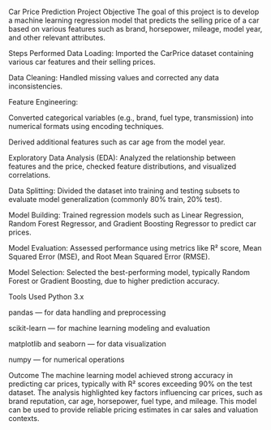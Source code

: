 Car Price Prediction Project
Objective
The goal of this project is to develop a machine learning regression model that predicts the selling price of a car based on various features such as brand, horsepower, mileage, model year, and other relevant attributes.

Steps Performed
Data Loading: Imported the CarPrice dataset containing various car features and their selling prices.

Data Cleaning: Handled missing values and corrected any data inconsistencies.

Feature Engineering:

Converted categorical variables (e.g., brand, fuel type, transmission) into numerical formats using encoding techniques.

Derived additional features such as car age from the model year.

Exploratory Data Analysis (EDA): Analyzed the relationship between features and the price, checked feature distributions, and visualized correlations.

Data Splitting: Divided the dataset into training and testing subsets to evaluate model generalization (commonly 80% train, 20% test).

Model Building: Trained regression models such as Linear Regression, Random Forest Regressor, and Gradient Boosting Regressor to predict car prices.

Model Evaluation: Assessed performance using metrics like R² score, Mean Squared Error (MSE), and Root Mean Squared Error (RMSE).

Model Selection: Selected the best-performing model, typically Random Forest or Gradient Boosting, due to higher prediction accuracy.

Tools Used
Python 3.x

pandas — for data handling and preprocessing

scikit-learn — for machine learning modeling and evaluation

matplotlib and seaborn — for data visualization

numpy — for numerical operations

Outcome
The machine learning model achieved strong accuracy in predicting car prices, typically with R² scores exceeding 90% on the test dataset. The analysis highlighted key factors influencing car prices, such as brand reputation, car age, horsepower, fuel type, and mileage. This model can be used to provide reliable pricing estimates in car sales and valuation contexts.
